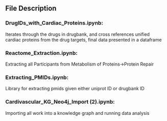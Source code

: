## File Description

### DrugIDs_with_Cardiac_Proteins.ipynb:
Iterates through the drugs in drugbank, and cross references unified cardiac proteins from the drug targets, final data presented in a dataframe

### Reactome_Extraction.ipynb:
Extracting all Participants from Metabolism of Proteins->Protein Repair

### Extracting_PMIDs.ipynb:
Library for extracting pmids given either uniprot ID or drugbank ID

### Cardivascular_KG_Neo4j_Import (2).ipynb:
Importing all work into a knowledge graph and running data analysis


